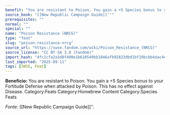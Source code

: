 ```yaml
---
benefit: "You are resistant to Poison. You gain a +5 Species bonus to your Fortitude Defense when attacked by Poison. This has no effect against Disease. Category:Feats Category:Homebrew Content Category:Species Feats"
source_book: "[[New Republic Campaign Guide]]''"
prerequisites: ""
normal: ""
special: ""
name: "Poison Resistance (NRCG)"
type: "feat"
slug: "poison-resistance-nrcg"
source_url: "https://swse.fandom.com/wiki/Poison_Resistance_(NRCG)"
source_license: "CC BY-SA 3.0 (Fandom)"
import_hash: "4fc1cfa2a3d8f400e1b610549bb1846afb92823dbd1bf19bcbb4dac4e8a084a8"
last_imported: "2025-09-11"
tags: [SWSE, Feat]
---
```

**Beneficio:** You are resistant to Poison. You gain a +5 Species bonus to your Fortitude Defense when attacked by Poison. This has no effect against Disease. Category:Feats Category:Homebrew Content Category:Species Feats

*Fonte:* [[New Republic Campaign Guide]]''.